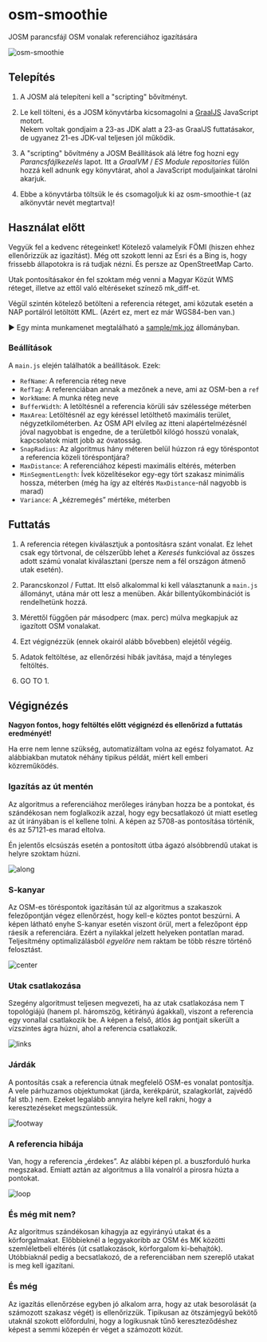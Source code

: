 # osm-smoothie

JOSM parancsfájl OSM vonalak referenciához igazítására

![osm-smoothie](img/osm-smoothie.jpg)

## Telepítés

1. A JOSM alá telepíteni kell a "scripting" bővítményt.

2. Le kell tölteni, és a JOSM könyvtárba kicsomagolni a [GraalJS](https://github.com/oracle/graaljs) JavaScript motort.<br />
Nekem voltak gondjaim a 23-as JDK alatt a 23-as GraalJS futtatásakor, de ugyanez 21-es JDK-val teljesen jól működik.

3. A "scripting" bővítmény a JOSM Beállítások alá létre fog hozni egy *Parancsfájlkezelés* lapot.  Itt a *GraalVM* / *ES Module repositories* fülön hozzá kell adnunk egy könyvtárat, ahol a JavaScript moduljainkat tárolni akarjuk.

4. Ebbe a könyvtárba töltsük le és csomagoljuk ki az osm-smoothie-t (az alkönyvtár nevét megtartva)!

## Használat előtt

Vegyük fel a kedvenc rétegeinket! Kötelező valamelyik FÖMI (hiszen ehhez ellenőrizzük az igazítást). Még ott szokott lenni az Esri és a Bing is, hogy frissebb állapotokra is rá tudjak nézni. És persze az OpenStreetMap Carto.

Utak pontosításakor én fel szoktam még venni a Magyar Közút WMS réteget, illetve az ettől való eltéréseket színező mk_diff-et.

Végül szintén kötelező betölteni a referencia réteget, ami közutak esetén a NAP portálról letöltött KML. (Azért ez, mert ez már WGS84-ben van.)

&#x25B6; Egy minta munkamenet megtalálható a [sample/mk.joz](sample/mk.joz) állományban.

### Beállítások

A `main.js` elején találhatók a beállítások. Ezek:

* `RefName`: A referencia réteg neve
* `RefTag`: A referenciában annak a mezőnek a neve, ami az OSM-ben a `ref`
* `WorkName`: A munka réteg neve
* `BufferWidth`: A letöltésnél a referencia körüli sáv szélessége méterben
* `MaxArea`: Letöltésnél az egy kéréssel letölthető maximális terület, négyzetkilométerben. Az OSM API elvileg az itteni alapértelmézésnél jóval nagyobbat is engedne, de a területből kilógó hosszú vonalak, kapcsolatok miatt jobb az óvatosság.
* `SnapRadius`: Az algoritmus hány méteren belül húzzon rá egy töréspontot a referencia közeli töréspontjára?
* `MaxDistance`: A referenciához képesti maximális eltérés, méterben
* `MinSegmentLength`: Ívek közelítésekor egy-egy tört szakasz minimális hossza, méterben (még ha így az eltérés `MaxDistance`-nál nagyobb is marad)
* `Variance`: A „kézremegés” mértéke, méterben

## Futtatás

1. A referencia rétegen kiválasztjuk a pontosításra szánt vonalat. Ez lehet csak egy törtvonal, de célszerűbb lehet a *Keresés* funkcióval az összes adott számú vonalat kiválasztani (persze nem a fél országon átmenő utak esetén).

2. Parancskonzol / Futtat. Itt első alkalommal ki kell választanunk a `main.js` állományt, utána már ott lesz a menüben. Akár billentyűkombinációt is rendelhetünk hozzá.

3. Mérettől függően pár másodperc (max. perc) múlva megkapjuk az igazított OSM vonalakat.

4. Ezt végignézzük (ennek okairól alább bővebben) elejétől végéig.

5. Adatok feltöltése, az ellenőrzési hibák javítása, majd a tényleges feltöltés.

6. GO TO 1.

## Végignézés

**Nagyon fontos, hogy feltöltés előtt végignézd és ellenőrizd a futtatás eredményét!**

Ha erre nem lenne szükség, automatizáltam volna az egész folyamatot. Az alábbiakban mutatok néhány tipikus példát, miért kell emberi közreműködés.

### Igazítás az út mentén

Az algoritmus a referenciához merőleges irányban hozza be a pontokat, és szándékosan nem foglalkozik azzal, hogy egy becsatlakozó út miatt esetleg az út irányában is el kellene tolni. A képen az  5708-as pontosítása történik, és az 57121-es marad eltolva.

Én jelentős elcsúszás esetén a pontosított útba ágazó alsóbbrendű utakat is helyre szoktam húzni.

![along](img/along.jpg)

### S-kanyar

Az OSM-es töréspontok igazításán túl az algoritmus a szakaszok felezőpontján végez ellenőrzést, hogy kell-e köztes pontot beszúrni. A képen látható enyhe S-kanyar esetén viszont örül, mert a felezőpont épp ráesik a referenciára. Ezért a nyilakkal jelzett helyeken pontatlan marad. Teljesítmény optimalizálásból *egyelőre* nem raktam be több részre történő felosztást.

![center](img/center.jpg)

### Utak csatlakozása

Szegény algoritmust teljesen megvezeti, ha az utak csatlakozása nem T topológiájú (hanem pl. háromszög, kétirányú ágakkal), viszont a referencia egy vonallal csatlakozik be. A képen a felső, átlós ág pontjait sikerült a vízszintes ágra húzni, ahol a referencia csatlakozik.

![links](img/links.jpg)

### Járdák

A pontosítás csak a referencia útnak megfelelő OSM-es vonalat pontosítja. A vele párhuzamos objektumokat (járda, kerékpárút, szalagkorlát, zajvédő fal stb.) nem. Ezeket legalább annyira helyre kell rakni, hogy a keresztezéseket megszüntessük.

![footway](img/footway.jpg)

### A referencia hibája

Van, hogy a referencia „érdekes”. Az alábbi képen pl. a buszforduló hurka megszakad. Emiatt aztán az algoritmus a lila vonalról a pirosra húzta a pontokat.

![loop](img/loop.jpg)

### És még mit nem?

Az algoritmus szándékosan kihagyja az egyirányú utakat és a körforgalmakat. Előbbieknél a leggyakoribb az OSM és MK közötti szemléletbeli eltérés (út csatlakozások, körforgalom ki-behajtók). Utóbbiaknál pedig a becsatlakozó, de a referenciában nem szereplő utakat is meg kell igazítani.

### És még

Az igazítás ellenőrzése egyben jó alkalom arra, hogy az utak besorolását (a számozott szakasz végét) is ellenőrizzük. Tipikusan az ötszámjegyű bekötő utaknál szokott előfordulni, hogy a logikusnak tűnő kereszteződéshez képest a semmi közepén ér véget a számozott közút.
